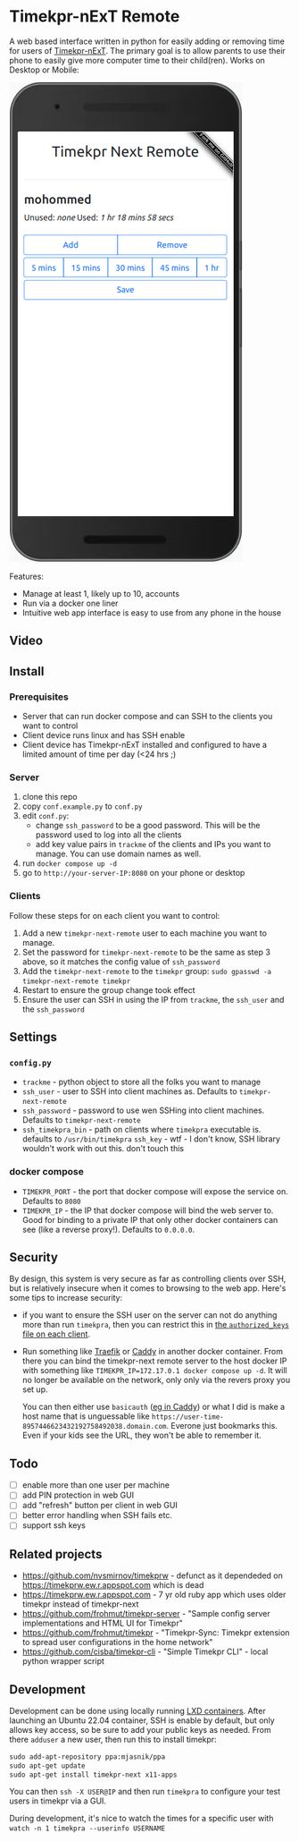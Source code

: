 # Timekpr-nExT Remote

A web based interface written in python for easily adding or removing time for users of [Timekpr-nExT](https://mjasnik.gitlab.io/timekpr-next/). The primary goal is to allow parents to use their phone to easily give more computer time to their child(ren). Works on Desktop or Mobile:

![](./timekpr-next-remote.png)

Features:
* Manage at least 1, likely up to 10, accounts
* Run via a docker one liner
* Intuitive web app interface is easy to use from any phone in the house

## Video 



## Install

### Prerequisites

* Server that can run docker compose and can SSH to the clients you want to control
* Client device runs linux and has SSH enable
* Client device has Timekpr-nExT installed and configured to have a limited amount of time per day (<24 hrs ;)

### Server

1. clone this repo
2. copy `conf.example.py` to `conf.py`
3. edit `conf.py`:
   * change `ssh_password` to be a good password. This will be the password used to log into all the clients
   * add key value pairs in `trackme` of the clients and IPs you want to manage.  You can use domain names as well.
4. run `docker compose up -d`
5. go to `http://your-server-IP:8080` on your phone or desktop

### Clients

Follow these steps for on each client you want to control:

1. Add a new `timekpr-next-remote` user to each machine you want to manage. 
2. Set the password for  `timekpr-next-remote` to be the same as step 3 above, so it matches the config value of `ssh_password`
3. Add the `timekpr-next-remote` to the `timekpr` group: `sudo gpasswd -a timekpr-next-remote timekpr`
4. Restart to ensure the group change took effect
5. Ensure the user can SSH in using the IP from `trackme`, the `ssh_user`  and the `ssh_password`

## Settings

### `config.py`

* `trackme` - python object to store all the folks you want to manage
* `ssh_user` - user to SSH into client machines as. Defaults to  `timekpr-next-remote`
* `ssh_password` - password to use wen SSHing into client machines. Defaults to  `timekpr-next-remote`
* `ssh_timekpra_bin` - path on clients where `timekpra` executable is. defaults to  `/usr/bin/timekpra`
`ssh_key` - wtf - I don't know, SSH library wouldn't work with out this.  don't touch this

### docker compose

* `TIMEKPR_PORT` - the port that docker compose will expose the service on. Defaults to `8080`
* `TIMEKPR_IP` - the IP that docker compose will bind the web server to.  Good for binding to a private IP that only other docker containers can see (like a reverse proxy!). Defaults to `0.0.0.0`.

## Security

By design, this system is very secure as far as controlling clients over SSH, but is relatively insecure when it comes to browsing to the web app.  Here's some tips to increase security:

* if you want to ensure the SSH user on the server can not do anything more than run `timekpra`, then you can restrict this in [the `authorized_keys` file on each client](https://www.virtono.com/community/tutorial-how-to/restrict-executable-ssh-commands-with-authorized-keys/).
* Run  something like [Traefik](https://github.com/traefik/traefik/) or [Caddy](https://caddyserver.com/) in another docker container.  From there you can bind the timekpr-next remote server to the host docker IP with something like `TIMEKPR_IP=172.17.0.1 docker compose up -d`.  It will no longer be available on the network, only only via the revers proxy you set up.

   You can then either use `basicauth` ([eg in Caddy](https://caddyserver.com/docs/caddyfile/directives/basicauth)) or what I did is make a host name that is unguessable like `https://user-time-8957446623432192758492038.domain.com`.  Everone just bookmarks this.  Even if your kids see the URL, they won't be able to remember it.


## Todo

* [ ] enable more than one user per machine
* [ ] add PIN protection in web GUI
* [ ] add "refresh" button per client in web GUI
* [ ] better error handling when SSH fails etc.
* [ ] support ssh keys 

## Related projects

* https://github.com/nvsmirnov/timekprw - defunct as it dependeded on  https://timekprw.ew.r.appspot.com which is dead
* https://timekprw.ew.r.appspot.com - 7 yr old ruby app which uses older timekpr instead of timekpr-next
* https://github.com/frohmut/timekpr-server - "Sample config server implementations and HTML UI for Timekpr"
* https://github.com/frohmut/timekpr - "Timekpr-Sync: Timekpr extension to spread user configurations in the home network"
* https://github.com/cisba/timekpr-cli - "Simple Timekpr CLI" - local python wrapper script

## Development

Development can be done using locally running [LXD containers](https://canonical.com/blog/lxd-virtual-machines-an-overview). After launching an Ubuntu 22.04 container, SSH is enable by default, but only allows key access, so be sure to add your public keys as needed.  From there `adduser` a new user, then run this to install timekpr:

```
sudo add-apt-repository ppa:mjasnik/ppa
sudo apt-get update
sudo apt-get install timekpr-next x11-apps
```

You can then `ssh -X USER@IP` and then run `timekpra` to configure your test users in timekpr via a GUI.  

During development, it's nice to watch the times for a specific user with `watch -n 1 timekpra --userinfo USERNAME`
